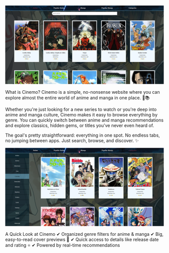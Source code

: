 

![Alt text](/img/1.png)

What is Cinemo?
Cinemo is a simple, no-nonsense website where you can explore almost the entire world of anime and manga in one place. 🎴📚

Whether you're just looking for a new series to watch or you're deep into anime and manga culture, Cinemo makes it easy to browse everything by genre. You can quickly switch between anime and manga recommendations and explore classics, hidden gems, or titles you've never even heard of.

The goal's pretty straightforward: everything in one spot. No endless tabs, no jumping between apps. Just search, browse, and discover. ✨

![Alt text](/img/2.png)

A Quick Look at Cinemo
✔ Organized genre filters for anime & manga
✔ Big, easy-to-read cover previews 🎨
✔ Quick access to details like release date and rating ⭐
✔ Powered by real-time recommendations
